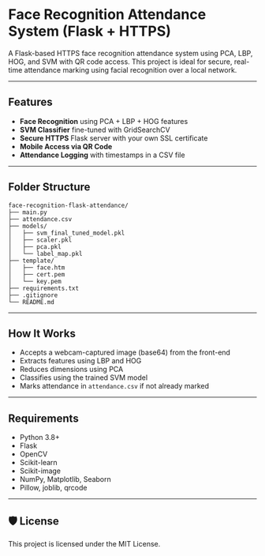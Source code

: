 # Face Recognition Attendance System (Flask + HTTPS)

A Flask-based HTTPS face recognition attendance system using PCA, LBP, HOG, and SVM with QR code access. This project is ideal for secure, real-time attendance marking using facial recognition over a local network.

---

##  Features

-  **Face Recognition** using PCA + LBP + HOG features
-  **SVM Classifier** fine-tuned with GridSearchCV
-  **Secure HTTPS** Flask server with your own SSL certificate
-  **Mobile Access via QR Code**
-  **Attendance Logging** with timestamps in a CSV file

---

##  Folder Structure

```
face-recognition-flask-attendance/
├── main.py
├── attendance.csv
├── models/
│   ├── svm_final_tuned_model.pkl
│   ├── scaler.pkl
│   ├── pca.pkl
│   └── label_map.pkl
├── template/
│   ├── face.htm
│   ├── cert.pem
│   └── key.pem
├── requirements.txt
├── .gitignore
└── README.md
```

---

##  How It Works

- Accepts a webcam-captured image (base64) from the front-end
- Extracts features using LBP and HOG
- Reduces dimensions using PCA
- Classifies using the trained SVM model
- Marks attendance in `attendance.csv` if not already marked

---

##  Requirements

- Python 3.8+
- Flask
- OpenCV
- Scikit-learn
- Scikit-image
- NumPy, Matplotlib, Seaborn
- Pillow, joblib, qrcode

---

## 🛡️ License

This project is licensed under the MIT License.
